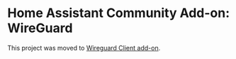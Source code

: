 # Home Assistant Community Add-on: WireGuard

This project was moved to [Wireguard Client add-on][new_project].

[new_project]: https://github.com/bigmoby/addon-wireguard-client
